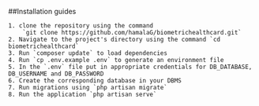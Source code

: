 ##Installation guides

    1. clone the repository using the command
        `git clone https://github.com/hamalaG/biometrichealthcard.git`
    2. Navigate to the project's directory using the command `cd biometrichealthcard`
    3. Run `composer update` to load dependencies
    4. Run `cp .env.example .env` to generate an environment file
    5. In the `.env` file put in appropriate credentials for DB_DATABASE, DB_USERNAME and DB_PASSWORD
    6. Create the corresponding database in your DBMS
    7. Run migrations using `php artisan migrate`
    8. Run the application `php artisan serve`
